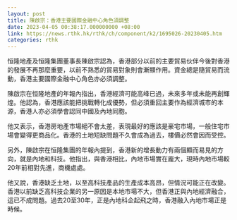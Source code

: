 ```yaml
---
layout: post
title: 陳啟宗：香港主要國際金融中心角色須調整
date: 2023-04-05 00:38:17.000000000 +08:00
link: https://news.rthk.hk/rthk/ch/component/k2/1695026-20230405.htm
categories: rthk
---
```


恒隆地產及恒隆集團董事長陳啟宗認為，香港部分以前的主要貿易伙伴今後對香港的發展不再那麼重要，以前不熟悉的貿易對象則會漸顯作用。資金總是隨貿易而流動，香港主要國際金融中心角色亦必須調整。

陳啟宗在恒隆地產的年報內指出，香港經濟可能高峰已過，未來多年或未能再創輝煌。他認為，香港應該能把挑戰轉化成優勢，但必須重回主要作為經濟城市的本源，香港人亦必須學會認同中國及內地同胞。

他又表示，香港房地產市場絕不會太差，表現最好的應該是豪宅市場，一般住宅巿場會變得更商品化。香港的土地短缺問題不久會成為過去，樓價必然會因而受控。

另外，陳啟宗在恒隆集團的年報內提到，香港新的增長動力有兩個顯而易見的方向，就是內地和科技。他指出，與香港相比，內地市場實在龐大，現時內地市場較20年前相對先進，商機處處。

他又說，香港缺乏土地，以至高科技產品的生產成本高昂，但情況可能正在改變。香港以前缺乏高科技企業的另一原因是本地市場不大，但香港正與內地經濟融合，這已不成問題。過去20至30年，正是內地科企起飛之時，香港融入內地市場正是時候。
